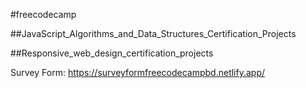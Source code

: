#freecodecamp

##JavaScript_Algorithms_and_Data_Structures_Certification_Projects

##Responsive_web_design_certification_projects

Survey Form: https://surveyformfreecodecampbd.netlify.app/


